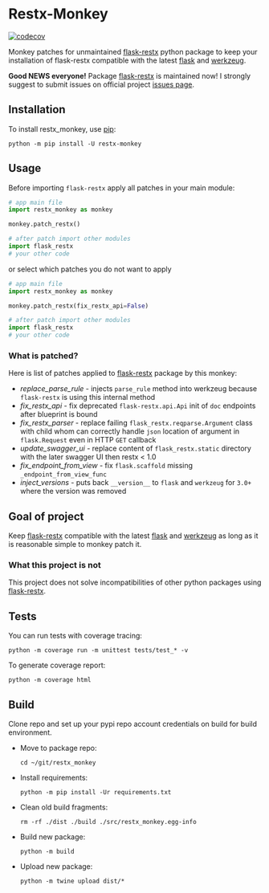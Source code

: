 # Restx-Monkey

[![codecov](https://codecov.io/gh/Ryu-CZ/restx-monkey/graph/badge.svg?token=3WT6TSHPPQ)](https://codecov.io/gh/Ryu-CZ/restx-monkey)

Monkey patches for unmaintained [flask-restx](https://github.com/python-restx/flask-restx) python package to keep
your installation of flask-restx compatible with the latest [flask](https://github.com/pallets/flask)
and [werkzeug](https://github.com/pallets/werkzeug).

**Good NEWS everyone!** Package [flask-restx](https://github.com/python-restx/flask-restx) is maintained now! I strongly suggest to submit issues on official project [issues page](https://github.com/python-restx/flask-restx/issues).

## Installation

To install restx_monkey, use [pip](https://pip.pypa.io/en/stable/):

```shell
python -m pip install -U restx-monkey
```

## Usage

Before importing `flask-restx` apply all patches in your main module:

```python
# app main file
import restx_monkey as monkey

monkey.patch_restx()

# after patch import other modules 
import flask_restx
# your other code
```

or select which patches you do not want to apply

```python
# app main file
import restx_monkey as monkey

monkey.patch_restx(fix_restx_api=False)

# after patch import other modules 
import flask_restx
# your other code
```

### What is patched?

Here is list of patches applied to [flask-restx](https://github.com/python-restx/flask-restx) package by this monkey:

- _replace_parse_rule_ - injects `parse_rule` method into werkzeug because `flask-restx` is using this internal method
- _fix_restx_api_ - fix deprecated `flask-restx.api.Api` init of `doc` endpoints after blueprint is bound
- _fix_restx_parser_ - replace failing `flask_restx.reqparse.Argument` class with child whom can correctly handle `json`
  location of argument in `flask.Request` even in HTTP `GET` callback
- _update_swagger_ui_ - replace content of `flask_restx.static` directory with the later swagger UI then restx < 1.0
- _fix_endpoint_from_view_ - fix `flask.scaffold` missing `_endpoint_from_view_func`
- _inject_versions_ - puts back `__version__` to `flask` and `werkzeug` for `3.0+` where the version was removed 

## Goal of project

Keep [flask-restx](https://github.com/python-restx/flask-restx) compatible with the
latest [flask](https://github.com/pallets/flask) and [werkzeug](https://github.com/pallets/werkzeug) as long as it is
reasonable simple to monkey patch it.

### What this project is not

This project does not solve incompatibilities of other python packages
using [flask-restx](https://github.com/python-restx/flask-restx).


## Tests

You can run tests with coverage tracing:

```shell
python -m coverage run -m unittest tests/test_* -v 
```

To generate coverage report:

```shell
python -m coverage html   
```

## Build

Clone repo and set up your pypi repo account credentials on build for build environment.

- Move to package repo:

    ```shell
    cd ~/git/restx_monkey
    ```

- Install requirements:

   ```shell
   python -m pip install -Ur requirements.txt
   ```

- Clean old build fragments:

    ```shell
    rm -rf ./dist ./build ./src/restx_monkey.egg-info
    ```

- Build new package:

    ```shell
    python -m build
    ``` 

- Upload new package:

    ```shell
    python -m twine upload dist/* 
    ```